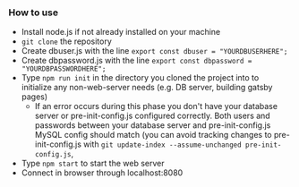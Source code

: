 ### How to use

- Install node.js if not already installed on your machine
- ```git clone``` the repository
- Create dbuser.js with the line ```export const dbuser = "YOURDBUSERHERE";```
- Create dbpassword.js with the line ```export const dbpassword = "YOURDBPASSWORDHERE";```
- Type ```npm run init``` in the directory you cloned the project into to initialize any non-web-server needs (e.g. DB server, building gatsby pages)
  - If an error occurs during this phase you don't have your database server or pre-init-config.js configured correctly. Both users and passwords between your database server and pre-init-config.js MySQL config should match (you can avoid tracking changes to pre-init-config.js with ```git update-index --assume-unchanged pre-init-config.js```,
- Type ```npm start``` to start the web server
- Connect in browser through localhost:8080
